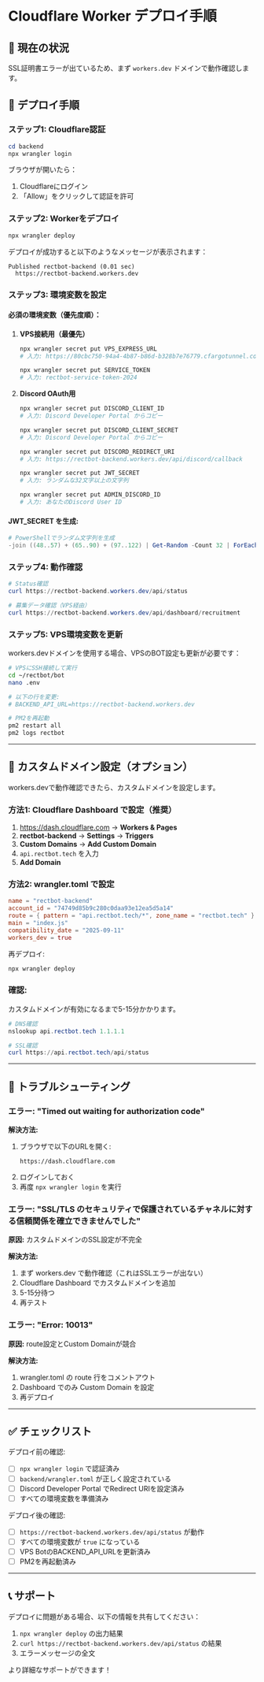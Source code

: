 # Cloudflare Worker デプロイ手順

## 🚨 現在の状況

SSL証明書エラーが出ているため、まず `workers.dev` ドメインで動作確認します。

## 📝 デプロイ手順

### ステップ1: Cloudflare認証

```powershell
cd backend
npx wrangler login
```

ブラウザが開いたら：
1. Cloudflareにログイン
2. 「Allow」をクリックして認証を許可

### ステップ2: Workerをデプロイ

```powershell
npx wrangler deploy
```

デプロイが成功すると以下のようなメッセージが表示されます：
```
Published rectbot-backend (0.01 sec)
  https://rectbot-backend.workers.dev
```

### ステップ3: 環境変数を設定

#### 必須の環境変数（優先度順）：

1. **VPS接続用（最優先）**
   ```powershell
   npx wrangler secret put VPS_EXPRESS_URL
   # 入力: https://80cbc750-94a4-4b87-b86d-b328b7e76779.cfargotunnel.com
   
   npx wrangler secret put SERVICE_TOKEN
   # 入力: rectbot-service-token-2024
   ```

2. **Discord OAuth用**
   ```powershell
   npx wrangler secret put DISCORD_CLIENT_ID
   # 入力: Discord Developer Portal からコピー
   
   npx wrangler secret put DISCORD_CLIENT_SECRET
   # 入力: Discord Developer Portal からコピー
   
   npx wrangler secret put DISCORD_REDIRECT_URI
   # 入力: https://rectbot-backend.workers.dev/api/discord/callback
   
   npx wrangler secret put JWT_SECRET
   # 入力: ランダムな32文字以上の文字列
   
   npx wrangler secret put ADMIN_DISCORD_ID
   # 入力: あなたのDiscord User ID
   ```

#### JWT_SECRET を生成:

```powershell
# PowerShellでランダム文字列を生成
-join ((48..57) + (65..90) + (97..122) | Get-Random -Count 32 | ForEach-Object {[char]$_})
```

### ステップ4: 動作確認

```powershell
# Status確認
curl https://rectbot-backend.workers.dev/api/status

# 募集データ確認（VPS経由）
curl https://rectbot-backend.workers.dev/api/dashboard/recruitment
```

### ステップ5: VPS環境変数を更新

workers.devドメインを使用する場合、VPSのBOT設定も更新が必要です：

```bash
# VPSにSSH接続して実行
cd ~/rectbot/bot
nano .env

# 以下の行を変更:
# BACKEND_API_URL=https://rectbot-backend.workers.dev

# PM2を再起動
pm2 restart all
pm2 logs rectbot
```

---

## 🔄 カスタムドメイン設定（オプション）

workers.devで動作確認できたら、カスタムドメインを設定します。

### 方法1: Cloudflare Dashboard で設定（推奨）

1. https://dash.cloudflare.com → **Workers & Pages**
2. **rectbot-backend** → **Settings** → **Triggers**
3. **Custom Domains** → **Add Custom Domain**
4. `api.rectbot.tech` を入力
5. **Add Domain**

### 方法2: wrangler.toml で設定

```toml
name = "rectbot-backend"
account_id = "74749d85b9c280c0daa93e12ea5d5a14"
route = { pattern = "api.rectbot.tech/*", zone_name = "rectbot.tech" }
main = "index.js"
compatibility_date = "2025-09-11"
workers_dev = true
```

再デプロイ:
```powershell
npx wrangler deploy
```

### 確認:

カスタムドメインが有効になるまで5-15分かかります。

```powershell
# DNS確認
nslookup api.rectbot.tech 1.1.1.1

# SSL確認
curl https://api.rectbot.tech/api/status
```

---

## 🐛 トラブルシューティング

### エラー: "Timed out waiting for authorization code"

**解決方法:**
1. ブラウザで以下のURLを開く:
   ```
   https://dash.cloudflare.com
   ```
2. ログインしておく
3. 再度 `npx wrangler login` を実行

### エラー: "SSL/TLS のセキュリティで保護されているチャネルに対する信頼関係を確立できませんでした"

**原因:** カスタムドメインのSSL設定が不完全

**解決方法:**
1. まず workers.dev で動作確認（これはSSLエラーが出ない）
2. Cloudflare Dashboard でカスタムドメインを追加
3. 5-15分待つ
4. 再テスト

### エラー: "Error: 10013"

**原因:** route設定とCustom Domainが競合

**解決方法:**
1. wrangler.toml の route 行をコメントアウト
2. Dashboard でのみ Custom Domain を設定
3. 再デプロイ

---

## ✅ チェックリスト

デプロイ前の確認:

- [ ] `npx wrangler login` で認証済み
- [ ] `backend/wrangler.toml` が正しく設定されている
- [ ] Discord Developer Portal でRedirect URIを設定済み
- [ ] すべての環境変数を準備済み

デプロイ後の確認:

- [ ] `https://rectbot-backend.workers.dev/api/status` が動作
- [ ] すべての環境変数が `true` になっている
- [ ] VPS BotのBACKEND_API_URLを更新済み
- [ ] PM2を再起動済み

---

## 📞 サポート

デプロイに問題がある場合、以下の情報を共有してください：

1. `npx wrangler deploy` の出力結果
2. `curl https://rectbot-backend.workers.dev/api/status` の結果
3. エラーメッセージの全文

より詳細なサポートができます！
